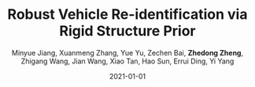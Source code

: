 ---
title: "Robust Vehicle Re-identification via Rigid Structure Prior"
collection: publications
permalink: /publication/2021-01-01-Robust-Vehicle-Re-identification-via-Rigid-Structure-Prior
date: 2021-01-01
doi: 
venue: 'CVPRW'
paperurl: 'https://zdzheng.xyz/files/CVPRW-2021-VehicleReid.pdf'
code: 'https://github.com/Xuanmeng-Zhang/AICITY2021-Track2'
author: 'Minyue Jiang,  Xuanmeng Zhang,  Yue Yu,  Zechen Bai,  <strong>Zhedong Zheng</strong>,  Zhigang Wang,  Jian Wang,  Xiao Tan,  Hao Sun,  Errui Ding,  Yi Yang'
citation: ' Minyue Jiang,  Xuanmeng Zhang,  Yue Yu,  Zechen Bai,  Zhedong Zheng,  Zhigang Wang,  Jian Wang,  Xiao Tan,  Hao Sun,  Errui Ding,  Yi Yang, &quot;Robust Vehicle Re-identification via Rigid Structure Prior.&quot; CVPRW, 2021.'
pub_year: '2021'
bib: >
    @inproceedings{zheng2021robust,  
    author = "Jiang, Minyue and Zhang, Xuanmeng and Yu, Yue and Bai, Zechen and Zheng, Zhedong and Wang, Zhigang and Wang, Jian and Tan, Xiao and Sun, Hao and Ding, Errui and Yang, Yi",  
    title = "Robust Vehicle Re-identification via Rigid Structure Prior",  
    booktitle = "CVPRW",  
    code = "https://github.com/Xuanmeng-Zhang/AICITY2021-Track2",  
    url = "https://zdzheng.xyz/files/CVPRW-2021-VehicleReid.pdf",  
    year = "2021"
    }

---